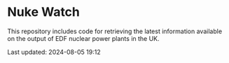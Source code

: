 # Nuke Watch

This repository includes code for retrieving the latest information available on the output of EDF nuclear power plants in the UK.

Last updated: 2024-08-05 19:12